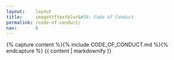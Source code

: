 ```yaml
---
layout:    layout
title:     imagettftextblur&#58; Code of Conduct
permalink: /code-of-conduct/
nav:       6
---
```


{% capture content %}{% include CODE_OF_CONDUCT.md %}{% endcapture %}
{{ content | markdownify }}
